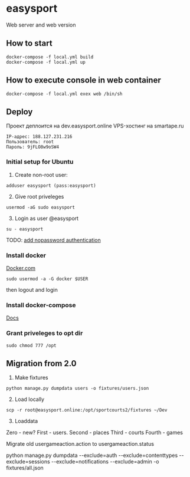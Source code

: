 # easysport
Web server and web version

## How to start

```
docker-compose -f local.yml build
docker-compose -f local.yml up
```

## How to execute console in web container

```
docker-compose -f local.yml exex web /bin/sh
```

## Deploy

Проект деплоится на dev.easysport.online
VPS-хостинг на smartape.ru

```
IP-адрес: 188.127.231.216
Пользователь: root
Пароль: 9jFLO8w9oSW4
```

### Initial setup for Ubuntu

1. Create non-root user:
```
adduser easysport (pass:easysport)
```

2. Give root priveleges
```
usermod -aG sudo easysport
```

3. Login as user @easysport
```
su - easysport
```

TODO: [add nopassword authentication](https://www.digitalocean.com/community/tutorials/initial-server-setup-with-ubuntu-16-04)

### Install docker

[Docker.com](https://docs.docker.com/install/linux/docker-ce/ubuntu/#supported-storage-drivers)
```
sudo usermod -a -G docker $USER
```
then logout and login

### Install docker-compose
[Docs](https://docs.docker.com/compose/django/#connect-the-database)

### Grant priveleges to opt dir
```
sudo chmod 777 /opt  
```

## Migration from 2.0

1. Make fixtures

```
python manage.py dumpdata users -o fixtures/users.json
```

2. Load locally

```angular2html
scp -r root@easysport.online:/opt/sportcourts2/fixtures ~/Dev
```

3. Loaddata

Zero - new? 
First - users. 
Second - places
Third - courts
Fourth - games

Migrate old usergameaction.action to usergameaction.status

python manage.py dumpdata --exclude=auth --exclude=contenttypes --exclude=sessions --exclude=notifications --exclude=admin -o fixtures/all.json